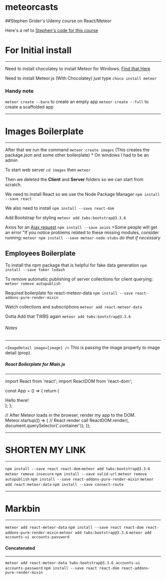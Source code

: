 # meteorcasts

##Stephen Grider's Udemy course on React/Meteor

Here's a ref to [Stephen's code for this course](https://github.com/stephengrider/meteorcasts)

# For Initial install
---

Need to install chocolatey to install Meteor for Windows.
[Find that Here](https://chocolatey.org/install)

Need to install Meteor.js (With Chocolatey) just type `choco install meteor`

### Handy note
`meteor create --bare` to create an empty app
`meteor create --full` to create a scaffolded app

---
# Images Boilerplate
---

After that we run the command `meteor create images` (This creates the package.json and some other boilerplate)
    * On windows I had to be an admin

To start web server `cd images` then `meteor`

Then we deleted the __Client__ and __Server__ folders so we can start from scratch.

We need to install React so we use the Node Package Manager `npm install --save react`

We also need to install `npm install --save react-dom`

Add Bootstrap for styling `meteor add twbs:bootstrap@3.3.6`

Axios for an [Ajax request](https://github.com/mzabriskie/axios)
    `npm install --save axios`
    >Some people will get an error "If you notice problems related to these missing modules, consider running: `meteor npm install --save meteor-node-stubs` _do that if necessary_

## Employees Boilerplate


To install the npm package that is helpful for fake data generation
`npm install --save faker lodash`

To remove automatic publishing of server collections for client querying:
`meteor remove autopublish`

Required boilerplate for react-meteor-data
`npm install --save react-addons-pure-render-mixin`

Watch collections and subscriptions
`meteor add react-meteor-data`

Gotta Add that TWBS again
`meteor add twbs:bootstrap@3.3.6`

###### Notes
---
`<ImageDetail image={image} />` This is passing the image property to image detail (prop).


##### React Boilerplate for Main.js
---
import React from 'react';
import ReactDOM from 'react-dom';

const App = () => {
    return (
        <div>Hello there!</div>
    );
};

// After Meteor loads in the browser, render my app to the DOM.
Meteor.startup(() => {
    // React render call
    ReactDOM.render(<App />, document.querySelector('.container'));
});

---
# SHORTEN MY LINK
---

`npm install --save react react-dom`
`meteor add twbs:bootstrap@3.3.6`
`meteor remove insecure`
`npm install --save valid-url`
`meteor remove autopublish`
`npm install --save react-addons-pure-render-mixin`
`meteor add react-meteor-data`
`npm install --save connect-route`

---
# Markbin
---

`meteor add react-meteor-data`
`npm install --save react react-dom react-addons-pure-render-mixin`
`meteor add twbs:bootstrap@3.3.6`
`meteor add accounts-ui accounts-password`
#### Concatenated 
---
`meteor add react-meteor-data twbs:bootstrap@3.3.6 accounts-ui accounts-password`
`npm install --save react react-dom react-addons-pure-render-mixin`